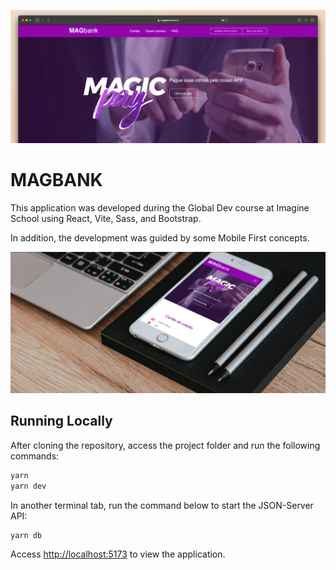 ![Magbank](./.github/assets/desktop.png)

# MAGBANK

This application was developed during the Global Dev course at Imagine School using React, Vite, Sass, and Bootstrap.

In addition, the development was guided by some Mobile First concepts.

![Magbank](./.github/assets/mobile.png)

## Running Locally

After cloning the repository, access the project folder and run the following commands:

```sh
yarn
yarn dev
```

In another terminal tab, run the command below to start the JSON-Server API:

```sh
yarn db
```

Access <http://localhost:5173> to view the application.
